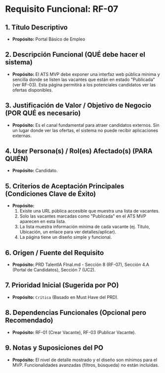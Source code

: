 # Requisito Funcional: RF-07

## 1. Título Descriptivo
* **Propósito:** Portal Básico de Empleo

## 2. Descripción Funcional (QUÉ debe hacer el sistema)
* **Propósito:** El ATS MVP debe exponer una interfaz web pública mínima y sencilla donde se listen las vacantes que están en estado "Publicada" (ver RF-03). Esta página permitirá a los potenciales candidatos ver las ofertas disponibles.

## 3. Justificación de Valor / Objetivo de Negocio (POR QUÉ es necesario)
* **Propósito:** Es el canal fundamental para atraer candidatos externos. Sin un lugar donde ver las ofertas, el sistema no puede recibir aplicaciones externas.

## 4. User Persona(s) / Rol(es) Afectado(s) (PARA QUIÉN)
* **Propósito:** Candidato.

## 5. Criterios de Aceptación Principales (Condiciones Clave de Éxito)
* **Propósito:**
    1.  Existe una URL pública accesible que muestra una lista de vacantes.
    2.  Solo las vacantes marcadas como "Publicada" en el ATS MVP aparecen en esta lista.
    3.  La lista muestra información mínima de cada vacante (ej. Título, Ubicación, un enlace para ver detalles/aplicar).
    4.  La página tiene un diseño simple y funcional.

## 6. Origen / Fuente del Requisito
* **Propósito:** PRD TalentIA FInal.md - Sección 8 (RF-07), Sección 4.A (Portal de Candidatos), Sección 7 (UC2).

## 7. Prioridad Inicial (Sugerida por PO)
* **Propósito:** `Crítica` (Basado en Must Have del PRD).

## 8. Dependencias Funcionales (Opcional pero Recomendado)
* **Propósito:** RF-01 (Crear Vacante), RF-03 (Publicar Vacante).

## 9. Notas y Suposiciones del PO
* **Propósito:** El nivel de detalle mostrado y el diseño son mínimos para el MVP. Funcionalidades avanzadas (filtros, búsqueda) no están incluidas.